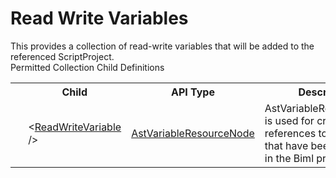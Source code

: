 # Read Write Variables

<div class="LanguageSummary"><div class ="SummaryItem">This provides a collection of read-write variables that will be added to the referenced ScriptProject.</div></div><div class="SchemaBindingGroup"><div class="SchemaBindingGroupHeader">Permitted Collection Child Definitions</div><table id="SchemaBindingList" class="SchemaBindingList"><tbody><tr><th class="SchemaBindingIconColumnHeader">&nbsp;</th><th class="SchemaBindingNameColumnHeader">Child</th><th class="SchemaBindingTypeColumnHeader">API Type</th><th class="SchemaBindingSummaryColumnHeader">Description</th></tr><tr class="cd0"><td class="SchemaBindingIcon"><div class="NotRequired" /></td><td class="SchemaBindingName"><span class="punc">&lt;</span><a href=Varigence.Languages.Biml.Task.AstVariableResourceNode.html">ReadWriteVariable</a><span class="punc"> /&gt;</span></td><td class="SchemaBindingType"><a href="../api-reference/Varigence.Languages.Biml.Task.AstVariableResourceNode.html">AstVariableResourceNode</a></td><td class="SchemaBindingSummary">AstVariableResourceNode is used for creating references to variables that have been modeled in the Biml project.</td></tr></tbody></table></div>